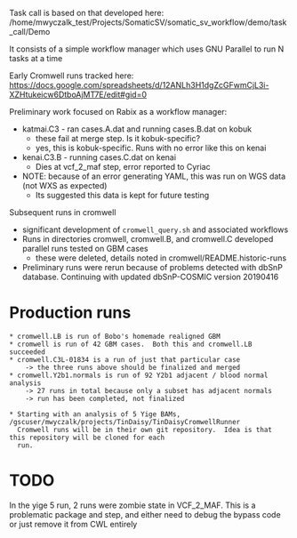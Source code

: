 Task call is based on that developed here:
/home/mwyczalk_test/Projects/SomaticSV/somatic_sv_workflow/demo/task_call/Demo

It consists of a simple workflow manager which uses GNU Parallel to run N tasks at a time

Early Cromwell runs tracked here: https://docs.google.com/spreadsheets/d/12ANLh3H1dgZcGFwmCjL3i-XZHtukeicw6DtboAjMT7E/edit#gid=0

Preliminary work focused on Rabix as a workflow manager:
* katmai.C3 - ran cases.A.dat and running cases.B.dat on kobuk
    * these fail at merge step.  Is it kobuk-specific?
    * yes, this is kobuk-specific.  Runs with no error like this on kenai
* kenai.C3.B - running cases.C.dat on kenai
    * Dies at vcf_2_maf step, error reported to Cyriac
* NOTE: because of an error generating YAML, this was run on WGS data (not WXS as expected)
    * Its suggested this data is kept for future testing

Subsequent runs in cromwell
* significant development of `cromwell_query.sh` and associated workflows
* Runs in directories cromwell, cromwell.B, and cromwell.C developed parallel runs tested on GBM cases
    * these were deleted, details noted in cromwell/README.historic-runs
* Preliminary runs were rerun because of problems detected with dbSnP database.  Continuing with updated dbSnP-COSMIC version 20190416

# Production runs
    * cromwell.LB is run of Bobo's homemade realigned GBM
    * cromwell is run of 42 GBM cases.  Both this and cromwell.LB succeeded
    * cromwell.C3L-01834 is a run of just that particular case
        -> the three runs above should be finalized and merged
    * cromwell.Y2b1.normals is run of 92 Y2b1 adjacent / blood normal analysis
        -> 27 runs in total because only a subset has adjacent normals
        -> run has been completed, not finalized

    * Starting with an analysis of 5 Yige BAMs, /gscuser/mwyczalk/projects/TinDaisy/TinDaisyCromwellRunner
      Cromwell runs will be in their own git repository.  Idea is that this repository will be cloned for each
      run.

# TODO

In the yige 5 run, 2 runs were zombie state in VCF_2_MAF.  This is a problematic package and step, and either need to debug the
bypass code or just remove it from CWL entirely
